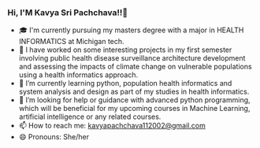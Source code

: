 ### Hi, I'M Kavya Sri Pachchava!!👋

- 🎓 I'm currently pursuing my masters degree with a major in HEALTH INFORMATICS at Michigan tech.
- 💬 I have worked on some interesting projects in my first semester involving public health disease surveillance architecture development and assessing the impacts of 
      climate change on vulnerable populations using a health informatics approach.  
- 🌱 I’m currently learning python, population health informatics and system analysis and design as part of my studies in health informatics.
- 🤔 I’m looking for help or guidance with advanced python programming, which will be beneficial for my upcoming courses in Machine Learning, artificial intelligence or any 
      related courses.
- 📫 How to reach me: kavyapachchava112002@gmail.com
- 😄 Pronouns: She/her
  

